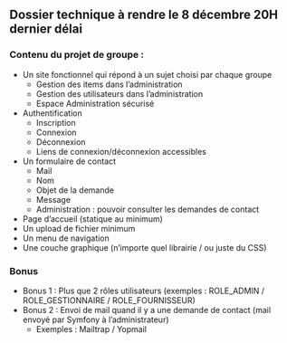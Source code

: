 ## Dossier technique à rendre le 8 décembre 20H dernier délai

### Contenu du projet de groupe : 
- Un site fonctionnel qui répond à un sujet choisi par chaque groupe 
    - Gestion des items dans l’administration
    - Gestion des utilisateurs dans l’administration
    - Espace Administration sécurisé
- Authentification
    - Inscription
    - Connexion
    - Déconnexion
    - Liens de connexion/déconnexion accessibles
- Un formulaire de contact 
    - Mail
    - Nom
    - Objet de la demande
    - Message
  - Administration : pouvoir consulter les demandes de contact
- Page d’accueil (statique au minimum)
- Un upload de fichier minimum
- Un menu de navigation 
- Une couche graphique (n’importe quel librairie / ou juste du CSS)

### Bonus 
- Bonus 1 : Plus que 2 rôles utilisateurs (exemples : ROLE_ADMIN / ROLE_GESTIONNAIRE / ROLE_FOURNISSEUR) 
- Bonus 2 : Envoi de mail quand il y a une demande de contact (mail envoyé par Symfony à l’administrateur) 
    - Exemples : Mailtrap / Yopmail  


